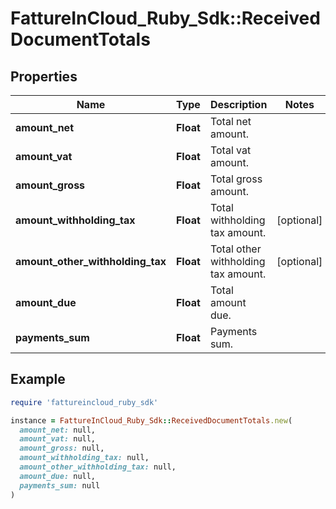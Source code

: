 # FattureInCloud_Ruby_Sdk::ReceivedDocumentTotals

## Properties

| Name | Type | Description | Notes |
| ---- | ---- | ----------- | ----- |
| **amount_net** | **Float** | Total net amount. |  |
| **amount_vat** | **Float** | Total vat amount. |  |
| **amount_gross** | **Float** | Total gross amount. |  |
| **amount_withholding_tax** | **Float** | Total withholding tax amount. | [optional] |
| **amount_other_withholding_tax** | **Float** | Total other withholding tax amount. | [optional] |
| **amount_due** | **Float** | Total amount due. |  |
| **payments_sum** | **Float** | Payments sum. |  |

## Example

```ruby
require 'fattureincloud_ruby_sdk'

instance = FattureInCloud_Ruby_Sdk::ReceivedDocumentTotals.new(
  amount_net: null,
  amount_vat: null,
  amount_gross: null,
  amount_withholding_tax: null,
  amount_other_withholding_tax: null,
  amount_due: null,
  payments_sum: null
)
```


